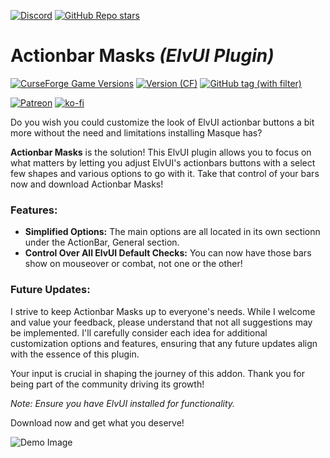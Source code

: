[![Discord](https://img.shields.io/discord/1162274244487561216?style=for-the-badge&logo=discord&label=Discord)](https://repoocreforged.dev/discord) [![GitHub Repo stars](https://img.shields.io/github/stars/repooc/ElvUI_ActionBarMasks?style=for-the-badge&logo=github)](https://github.com/Repooc/ElvUI_ActionBarMasks)

# **Actionbar Masks *(ElvUI Plugin)***
[![CurseForge Game Versions](https://img.shields.io/curseforge/game-versions/581040?style=for-the-badge&logo=curseforge)](https://curseforge.com/wow/addons/actionbar-buddy-elvui-plugin) [![Version (CF)](https://img.shields.io/curseforge/v/581040?style=for-the-badge&logo=curseforge)](https://curseforge.com/wow/addons/actionbar-buddy-elvui-plugin) [![GitHub tag (with filter)](https://img.shields.io/github/v/tag/Repooc/ElvUI_ActionBarMasks?logo=github&label=Version&style=for-the-badge)](https://github.com/Repooc/ElvUI_ActionBarMasks/tags)


[![Patreon](https://img.shields.io/badge/Patreon-F96854?style=for-the-badge&logo=patreon&logoColor=white)](https://www.patreon.com/repoocreforged) [![ko-fi](https://img.shields.io/badge/_-KO--FI-red?style=for-the-badge&logo=ko-fi&logoColor=white)](https://ko-fi.com/repoocreforged) 


Do you wish you could customize the look of ElvUI actionbar buttons a bit more without the need and limitations installing Masque has?

**Actionbar Masks** is the solution! This ElvUI plugin allows you to focus on what matters by letting you adjust ElvUI's actionbars buttons with a select few shapes and various options to go with it. Take that control of your bars now and download Actionbar Masks!

### Features:
- **Simplified Options:** The main options are all located in its own sectionn under the ActionBar, General section.
- **Control Over All ElvUI Default Checks:** You can now have those bars show on mouseover or combat, not one or the other!

### Future Updates:
I strive to keep Actionbar Masks up to everyone's needs. While I welcome and value your feedback, please understand that not all suggestions may be implemented. I'll carefully consider each idea for additional customization options and features, ensuring that any future updates align with the essence of this plugin.

Your input is crucial in shaping the journey of this addon. Thank you for being part of the community driving its growth!

*Note: Ensure you have ElvUI installed for functionality.*

Download now and get what you deserve!

![Demo Image](https://i.imgur.com/vMpVFy1.png)
